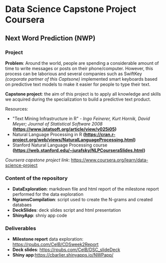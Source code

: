 # Data Science Capstone Project Coursera
## Next Word Prediction (NWP)

### Project

**Problem**: Around the world, people are spending a considerable amount of time to write messages or posts on their phone/computer. However, this process can be laborious and several companies such as SwiftKey *(corporate partner of this Captsone)* implemented smart keyboards based on predictive text models to make it easier for people to type their text.

**Capstone project**: the aim of this project is to apply all knowledge and skills we acquired during the specialization to build a predictive text product.

Resources:
  - "Text Mining Infrastructure in R" - *Ingo Feinerer, Kurt Hornik, David Meyer; Journal of Statistical Software 2008* **(https://www.jstatsoft.org/article/view/v025i05)**
  - Natural Language Processing in R **(https://cran.r-project.org/web/views/NaturalLanguageProcessing.html)**
  - Stanford Natural Language Processing course **(https://web.stanford.edu/~jurafsky/NLPCourseraSlides.html)**

*Coursera capstone project link*: https://www.coursera.org/learn/data-science-project

### Content of the repository

- **DataExploration**: markdown file and html report of the milestone report performed for the data exploration
- **NgramsCompilation**: script used to create the N-grams and created databaes
- **DeckSlides**: deck slides script and html presentation
- **ShinyApp**: shniy app code

### Deliverables

- **Milestone report** data exploration: https://rpubs.com/CelB/CDSweek2Report
- **Deck slides**: https://rpubs.com/CelB/DSC_slideDeck
- **Shiny app**:https://cbarlier.shinyapps.io/NWPapp/
